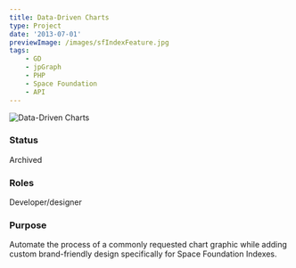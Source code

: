 ```yaml
---
title: Data-Driven Charts
type: Project
date: '2013-07-01'
previewImage: /images/sfIndexFeature.jpg
tags:
    - GD
    - jpGraph
    - PHP
    - Space Foundation
    - API
---
```


![Data-Driven Charts](/images/index.png)

### Status

Archived

### Roles

Developer/designer

### Purpose

Automate the process of a commonly requested chart graphic while adding custom brand-friendly design specifically for Space Foundation Indexes.
